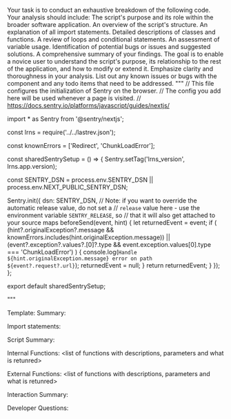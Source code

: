 Your task is to conduct an exhaustive breakdown of the following code. Your analysis should include:
The script's purpose and its role within the broader software application.
An overview of the script's structure.
An explanation of all import statements.
Detailed descriptions of classes and functions.
A review of loops and conditional statements.
An assessment of variable usage.
Identification of potential bugs or issues and suggested solutions.
A comprehensive summary of your findings.
The goal is to enable a novice user to understand the script's purpose, its relationship to the rest of the application, and how to modify or extend it. Emphasize clarity and thoroughness in your analysis.
List out any known issues or bugs with the component and any todo items that need to be addressed.
"""
// This file configures the initialization of Sentry on the browser.
// The config you add here will be used whenever a page is visited.
// https://docs.sentry.io/platforms/javascript/guides/nextjs/

import * as Sentry from '@sentry/nextjs';

const lrns = require('../../lastrev.json');

const knownErrors = ['Redirect', 'ChunkLoadError'];

const sharedSentrySetup = () => {
  Sentry.setTag('lrns_version', lrns.app.version);

  const SENTRY_DSN = process.env.SENTRY_DSN || process.env.NEXT_PUBLIC_SENTRY_DSN;

  Sentry.init({
    dsn: SENTRY_DSN,
    // Note: if you want to override the automatic release value, do not set a
    // `release` value here - use the environment variable `SENTRY_RELEASE`, so
    // that it will also get attached to your source maps
    beforeSend(event, hint) {
      let returnedEvent = event;
      if (
        (hint?.originalException?.message && knownErrors.includes(hint.originalException.message)) ||
        (event?.exception?.values?.[0]?.type && event.exception.values[0].type === 'ChunkLoadError')
      ) {
        console.log(`Handle ${hint.originalException.message} error on path ${event?.request?.url}`);
        returnedEvent = null;
      }
      return returnedEvent;
    }
  });
};

export default sharedSentrySetup;

"""

Template:
Summary:
<brief overview of the file and all its major components>

Import statements:
<describe the imports and dependencies>

Script Summary:
<Summary of file>

Internal Functions:
<list of functions with descriptions, parameters and what is retunred>

External Functions:
<list of functions with descriptions, parameters and what is retunred>

Interaction Summary:
<a summary of how the file could interact with the rest of the application>

Developer Questions:
<a list of questions Developers working with this component may have the following questions when debugging>